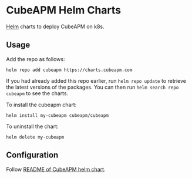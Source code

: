 # CubeAPM Helm Charts

[Helm](https://github.com/helm/helm) charts to deploy CubeAPM on k8s.

## Usage

Add the repo as follows:

    helm repo add cubeapm https://charts.cubeapm.com

If you had already added this repo earlier, run `helm repo update` to retrieve
the latest versions of the packages. You can then run `helm search repo cubeapm` to see the charts.

To install the cubeapm chart:

    helm install my-cubeapm cubeapm/cubeapm

To uninstall the chart:

    helm delete my-cubeapm

## Configuration

Follow [README of CubeAPM helm chart](./charts/cubeapm/README.md).
